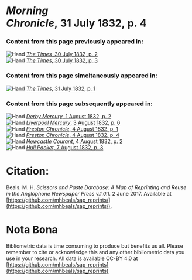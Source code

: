 # *Morning Chronicle*, 31 July 1832, p. 4  
  
### Content from this page previously appeared in:  
![Hand](http://scissorsandpaste.net/wp-content/uploads/2017/06/smallhandpointer.png) [*The Times*, 30 July 1832, p. 2](https://mhbeals.github.io/sap_html/The-Times/The-Times-30-July-1832-p-2)  
![Hand](http://scissorsandpaste.net/wp-content/uploads/2017/06/smallhandpointer.png) [*The Times*, 30 July 1832, p. 3](https://mhbeals.github.io/sap_html/The-Times/The-Times-30-July-1832-p-3)  
  
### Content from this page simeltaneously appeared in:  
![Hand](http://scissorsandpaste.net/wp-content/uploads/2017/06/smallhandpointer.png) [*The Times*, 31 July 1832, p. 1](https://mhbeals.github.io/sap_html/The-Times/The-Times-31-July-1832-p-1)  
  
### Content from this page subsequently appeared in:  
![Hand](http://scissorsandpaste.net/wp-content/uploads/2017/06/smallhandpointer.png) [*Derby Mercury*, 1 August 1832, p. 2](https://mhbeals.github.io/sap_html/Derby-Mercury/Derby-Mercury-1-August-1832-p-2)  
![Hand](http://scissorsandpaste.net/wp-content/uploads/2017/06/smallhandpointer.png) [*Liverpool Mercury*, 3 August 1832, p. 6](https://mhbeals.github.io/sap_html/Liverpool-Mercury/Liverpool-Mercury-3-August-1832-p-6)  
![Hand](http://scissorsandpaste.net/wp-content/uploads/2017/06/smallhandpointer.png) [*Preston Chronicle*, 4 August 1832, p. 1](https://mhbeals.github.io/sap_html/Preston-Chronicle/Preston-Chronicle-4-August-1832-p-1)  
![Hand](http://scissorsandpaste.net/wp-content/uploads/2017/06/smallhandpointer.png) [*Preston Chronicle*, 4 August 1832, p. 4](https://mhbeals.github.io/sap_html/Preston-Chronicle/Preston-Chronicle-4-August-1832-p-4)  
![Hand](http://scissorsandpaste.net/wp-content/uploads/2017/06/smallhandpointer.png) [*Newcastle Courant*, 4 August 1832, p. 2](https://mhbeals.github.io/sap_html/Newcastle-Courant/Newcastle-Courant-4-August-1832-p-2)  
![Hand](http://scissorsandpaste.net/wp-content/uploads/2017/06/smallhandpointer.png) [*Hull Packet*, 7 August 1832, p. 3](https://mhbeals.github.io/sap_html/Hull-Packet/Hull-Packet-7-August-1832-p-3)  


# Citation: 

Beals. M. H. *Scissors and Paste Database: A Map of Reprinting and Reuse in the Anglophone Newspaper Press v.1.0.1.* 2 June 2017. Available at [https://github.com/mhbeals/sap_reprints/](https://github.com/mhbeals/sap_reprints/). 

# Nota Bona

Bibliometric data is time consuming to produce but benefits us all. Please remember to cite or acknowledge this and any other bibliometric data you use in your research. All data is available CC-BY 4.0 at [https://github.com/mhbeals/sap_reprints](https://github.com/mhbeals/sap_reprints)